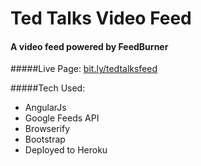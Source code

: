 # Ted Talks Video Feed
#### A video feed powered by FeedBurner

#####Live Page: [bit.ly/tedtalksfeed](http://enigmatic-mesa-7101.herokuapp.com/)

#####Tech Used:
+ AngularJs
+ Google Feeds API
+ Browserify
+ Bootstrap
+ Deployed to Heroku
